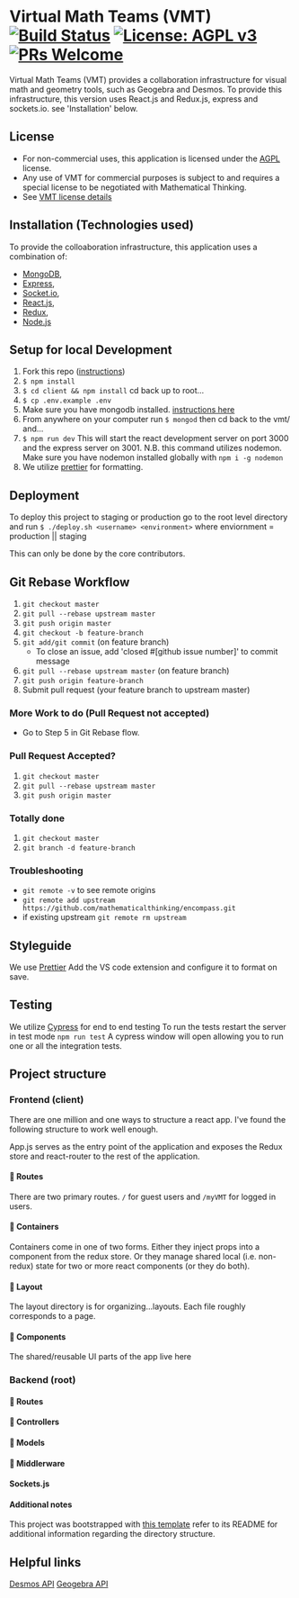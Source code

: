 # Virtual Math Teams (VMT) [![Build Status](https://travis-ci.org/mathematicalthinking/vmt.svg?branch=master)](https://travis-ci.org/mathematicalthinking/vmt) [![License: AGPL v3](https://img.shields.io/badge/License-AGPL%20v3-blue.svg)](https://www.gnu.org/licenses/agpl-3.0) [![PRs Welcome](https://img.shields.io/badge/PRs-welcome-brightgreen.svg?style=flat-square)](http://makeapullrequest.com)

Virtual Math Teams (VMT) provides a collaboration infrastructure for visual math and geometry tools, such as Geogebra and Desmos. To provide this infrastructure, this version uses React.js and Redux.js, express and sockets.io. see 'Installation' below.

## License

- For non-commercial uses, this application is licensed under the [AGPL](https://www.gnu.org/licenses/agpl-3.0.en.html) license.
- Any use of VMT for commercial purposes is subject to and requires a special license to be negotiated with Mathematical Thinking.
- See [VMT license details](http://files.mathematicalthinking.org/vmt/license)

## Installation (Technologies used)

To provide the colloaboration infrastructure, this application uses a combination of:

- [MongoDB](http://www.mongodb.org/),
- [Express](http://expressjs.com/),
- [Socket.io](https://socket.io/),
- [React.js](https://reactjs.org/),
- [Redux](https://redux.js.org/),
- [Node.js](http://nodejs.org/)

## Setup for local Development

1. Fork this repo ([instructions](https://github.com/mathematicalthinking/vmt/blob/master/docs/gitForkRepo.md))
1. `$ npm install`
1. `$ cd client && npm install`
   cd back up to root...
1. `$ cp .env.example .env`
1. Make sure you have mongodb installed. [instructions here](https://docs.mongodb.com/manual/installation/)
1. From anywhere on your computer run `$ mongod` then cd back to the vmt/ and...
1. `$ npm run dev` This will start the react development server on port 3000 and the express server on 3001. N.B. this command utilizes nodemon. Make sure you have nodemon installed globally with `npm i -g nodemon`
1. We utilize [prettier](https://prettier.io/) for formatting.

## Deployment

To deploy this project to staging or production go to the root level directory and run
`$ ./deploy.sh <username> <environment>` where enviornment = production || staging

This can only be done by the core contributors.

## Git Rebase Workflow

1. `git checkout master`
1. `git pull --rebase upstream master`
1. `git push origin master`
1. `git checkout -b feature-branch`
1. `git add/git commit` (on feature branch)
   - To close an issue, add 'closed #[github issue number]' to commit message
1. `git pull --rebase upstream master` (on feature branch)
1. `git push origin feature-branch`
1. Submit pull request (your feature branch to upstream master)

### More Work to do (Pull Request not accepted)

- Go to Step 5 in Git Rebase flow.

### Pull Request Accepted?

1. `git checkout master`
1. `git pull --rebase upstream master`
1. `git push origin master`

### Totally done

1. `git checkout master`
1. `git branch -d feature-branch`

### Troubleshooting

- `git remote -v` to see remote origins
- `git remote add upstream https://github.com/mathematicalthinking/encompass.git`
- if existing upstream `git remote rm upstream`

## Styleguide

We use [Prettier](https://prettier.io/) Add the VS code extension and configure it to format on save.

## Testing

We utilize [Cypress](https://docs.cypress.io/guides/overview/why-cypress.html#In-a-Nutshell) for end to end testing
To run the tests restart the server in test mode `npm run test`
A cypress window will open allowing you to run one or all the integration tests.

## Project structure

### Frontend (client)

There are one million and one ways to structure a react app. I've found the following structure to work well enough.

App.js serves as the entry point of the application and exposes the Redux store
and react-router to the rest of the application.

#### 📁 Routes

There are two primary routes. `/` for
guest users and `/myVMT` for logged in users.

#### 📁 Containers

Containers come in one of two forms. Either they inject props into a component from the redux store.
Or they manage shared local (i.e. non-redux) state for two or more react components (or they do both).

#### 📁 Layout

The layout directory is for organizing...layouts. Each file roughly corresponds to a page.

#### 📁 Components

The shared/reusable UI parts of the app live here

### Backend (root)

#### 📁 Routes

#### 📁 Controllers

#### 📁 Models

#### 📁 Middlerware

#### Sockets.js

#### Additional notes

This project was bootstrapped with [this template](https://github.com/okputadora/MERN-template.git)
refer to its README for additional information regarding the directory structure.

## Helpful links

[Desmos API](https://www.desmos.com/api/v1.1/docs/index.html)
[Geogebra API](https://wiki.geogebra.org/en/Reference:GeoGebra_Apps_API)
